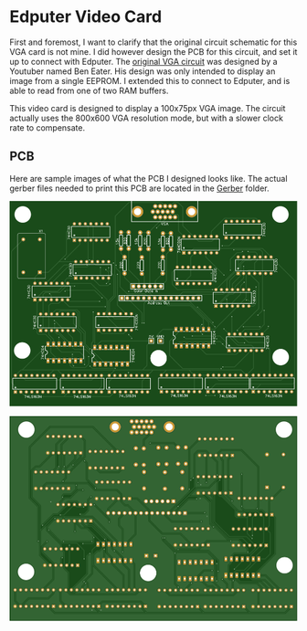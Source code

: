# Edputer Video Card

First and foremost, I want to clarify that the original circuit schematic for this VGA card is not mine. I did however design the PCB for this circuit, and set it up to connect with Edputer. The [original VGA circuit](https://www.youtube.com/watch?v=l7rce6IQDWs) was designed by a Youtuber named Ben Eater. His design was only intended to display an image from a single EEPROM. I extended this to connect to Edputer, and is able to read from one of two RAM buffers.

This video card is designed to display a 100x75px VGA image. The circuit actually uses the 800x600 VGA resolution mode, but with a slower clock rate to compensate.

## PCB

Here are sample images of what the PCB I designed looks like. The actual gerber files needed to print this PCB are located in the [Gerber](Gerber/) folder.

![Top Side](top.svg?raw=true "Top Side")

![Bottom Side](bottom.svg?raw=true "Bottom Side")